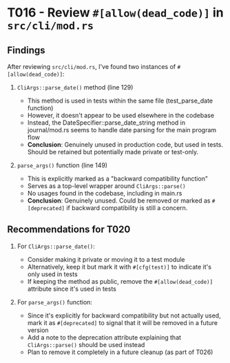 # T016 - Review `#[allow(dead_code)]` in `src/cli/mod.rs`

## Findings

After reviewing `src/cli/mod.rs`, I've found two instances of `#[allow(dead_code)]`:

1. `CliArgs::parse_date()` method (line 129)
   - This method is used in tests within the same file (test_parse_date function)
   - However, it doesn't appear to be used elsewhere in the codebase
   - Instead, the DateSpecifier::parse_date_string method in journal/mod.rs seems to handle date parsing for the main program flow
   - **Conclusion**: Genuinely unused in production code, but used in tests. Should be retained but potentially made private or test-only.

2. `parse_args()` function (line 149)
   - This is explicitly marked as a "backward compatibility function"
   - Serves as a top-level wrapper around `CliArgs::parse()`
   - No usages found in the codebase, including in main.rs
   - **Conclusion**: Genuinely unused. Could be removed or marked as `#[deprecated]` if backward compatibility is still a concern.

## Recommendations for T020

1. For `CliArgs::parse_date()`:
   - Consider making it private or moving it to a test module
   - Alternatively, keep it but mark it with `#[cfg(test)]` to indicate it's only used in tests
   - If keeping the method as public, remove the `#[allow(dead_code)]` attribute since it's used in tests

2. For `parse_args()` function:
   - Since it's explicitly for backward compatibility but not actually used, mark it as `#[deprecated]` to signal that it will be removed in a future version
   - Add a note to the deprecation attribute explaining that `CliArgs::parse()` should be used instead
   - Plan to remove it completely in a future cleanup (as part of T026)